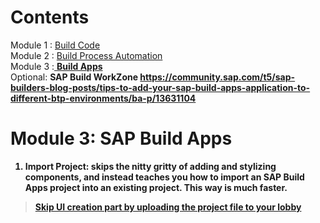 # Contents
Module 1 : <a href="https://github.com/SAP-samples/build-apps-enablement/blob/main/BuildShow/251_TA_BTP-Build_Code_Using-Joule/251-1_Build_Code.md">Build Code<br></a>
Module 2 : <a href="https://github.com/SAP-samples/build-apps-enablement/blob/main/BuildShow/251-A_TA_BTP-Build_Code_ProcessAutomation/251A_Build_Process_Automation_optional.md">Build Process Automation</a><br>
Module 3 :<a href="https://github.com/SAP-samples/build-apps-enablement/blob/main/BuildShow/252_TA_BTP-Build_Code_Build-Apps/252-0_Build_Apps.md"> <b>Build Apps</b></a><br>
Optional: <b> SAP Build WorkZone <b> https://community.sap.com/t5/sap-builders-blog-posts/tips-to-add-your-sap-build-apps-application-to-different-btp-environments/ba-p/13631104

# Module 3: SAP Build Apps  



1. Import Project: skips the nitty gritty of adding and stylizing components, and instead teaches you how to import an SAP Build Apps project into an existing project. This way is much faster.

> [Skip UI creation part by uploading the project file to your lobby](./252-2_Upload_UI.md) 








